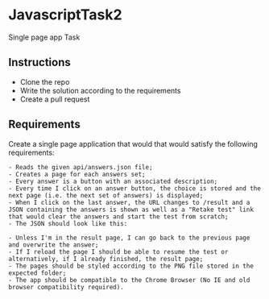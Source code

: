 JavascriptTask2
===============

Single page app Task

Instructions
------------

- Clone the repo
- Write the solution according to the requirements
- Create a pull request

Requirements
------------

Create a single page application that would that would satisfy the following requirements:

	- Reads the given api/answers.json file;
	- Creates a page for each answers set;
	- Every answer is a button with an associated description;
	- Every time I click on an answer button, the choice is stored and the next page (i.e. the next set of answers) is displayed;
	- When I click on the last answer, the URL changes to /result and a JSON containing the answers is shown as well as a "Retake test" link that would clear the answers and start the test from scratch;
	- The JSON should look like this:

	- Unless I'm in the result page, I can go back to the previous page and overwrite the answer;
	- If I reload the page I should be able to resume the test or alternatively, if I already finished, the result page;
	- The pages should be styled according to the PNG file stored in the expected folder;
	- The app should be compatible to the Chrome Browser (No IE and old browser compatibility required).
